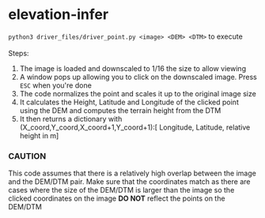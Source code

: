 # elevation-infer

`python3 driver_files/driver_point.py <image> <DEM> <DTM>` to execute <br>
<br>
Steps:
  1.  The image is loaded and downscaled to 1/16 the size to allow viewing
  2.  A window pops up allowing you to click on the downscaled image. Press `ESC` when you're done
  3.  The code normalizes the point and scales it up to the original image size
  4.  It calculates the Height, Latitude and Longitude of the clicked point using the DEM and computes the terrain height from the DTM
  5.  It then returns a dictionary with (X_coord,Y_coord,X_coord+1,Y_coord+1):\[ Longitude, Latitude, relative height in m\]


### CAUTION
This code assumes that there is a relatively high overlap between the image and the DEM/DTM pair. Make sure that the coordinates match as there are cases where the size of the DEM/DTM is larger than the image so the clicked coordinates on the image **DO NOT** reflect the points on the DEM/DTM
